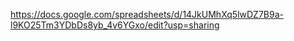https://docs.google.com/spreadsheets/d/14JkUMhXq5lwDZ7B9a-l9KO25Tm3YDbDs8yb_4v6YGxo/edit?usp=sharing
